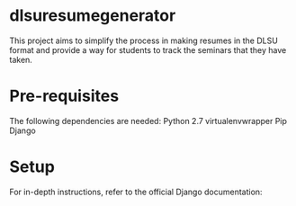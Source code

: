 # dlsuresumegenerator
This project aims to simplify the process in making resumes in the DLSU format and provide a way for students to track the seminars that they have taken.

# Pre-requisites
The following dependencies are needed:
Python 2.7
virtualenvwrapper
Pip
Django

# Setup
For in-depth instructions, refer to the official Django documentation:
